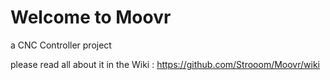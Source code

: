 # Welcome to Moovr
a CNC Controller project

please read all about it in the Wiki : https://github.com/Strooom/Moovr/wiki
